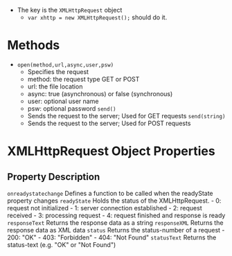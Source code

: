 - The key is the `XMLHttpRequest` object
    - `var xhttp = new XMLHttpRequest();` should do it.

Methods
=======
- `open(method,url,async,user,psw)` 
    - Specifies the request
    - method: the request type GET or POST
    - url: the file location
    - async: true (asynchronous) or false (synchronous)
    - user: optional user name
    - psw: optional password
`send()` 
    - Sends the request to the server; Used for GET requests
`send(string)` 
    - Sends the request to the server; Used for POST requests

XMLHttpRequest Object Properties
================================

Property                            Description
-----------------------------------------------
`onreadystatechange` 	            Defines a function to be called when the readyState property changes
`readyState`                        Holds the status of the XMLHttpRequest.
                                        - 0: request not initialized
                                        - 1: server connection established
                                        - 2: request received
                                        - 3: processing request
                                        - 4: request finished and response is ready
`responseText` 	                    Returns the response data as a string
`responseXML` 	                    Returns the response data as XML data
`status` 	                        Returns the status-number of a request
                                        - 200: "OK"
                                        - 403: "Forbidden"
                                        - 404: "Not Found"
`statusText`                    	Returns the status-text (e.g. "OK" or "Not Found")
